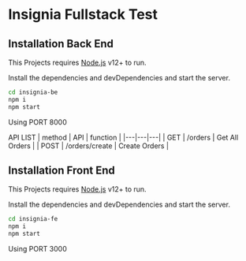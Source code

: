 # Insignia Fullstack Test

## Installation Back End

This Projects requires [Node.js](https://nodejs.org/) v12+ to run.

Install the dependencies and devDependencies and start the server.

```sh
cd insignia-be
npm i
npm start
```

Using PORT 8000

API LIST
| method  | API  | function  |
|---|---|---|
| GET  | /orders  | Get All Orders  |
| POST  | /orders/create  | Create Orders  |

## Installation Front End

This Projects requires [Node.js](https://nodejs.org/) v12+ to run.

Install the dependencies and devDependencies and start the server.

```sh
cd insignia-fe
npm i
npm start
```
Using PORT 3000
